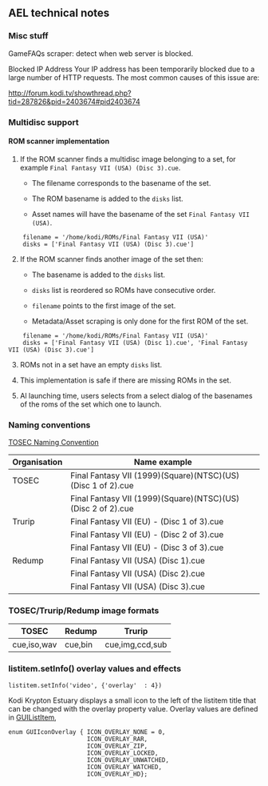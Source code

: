 ## AEL technical notes ##

### Misc stuff

GameFAQs scraper: detect when web server is blocked.

   Blocked IP Address
   Your IP address has been temporarily blocked due to a large number of HTTP requests. The most 
   common causes of this issue are:

   http://forum.kodi.tv/showthread.php?tid=287826&pid=2403674#pid2403674


### Multidisc support

#### ROM scanner implementation

 1) If the ROM scanner finds a multidisc image belonging to a set, for example
    `Final Fantasy VII (USA) (Disc 3).cue`.
 
    * The filename corresponds to the basename of the set.
 
    * The ROM basename is added to the `disks` list.

    * Asset names will have the basename of the set `Final Fantasy VII (USA)`.

```
    filename = '/home/kodi/ROMs/Final Fantasy VII (USA)'
    disks = ['Final Fantasy VII (USA) (Disc 3).cue']
```

 2) If the ROM scanner finds another image of the set then:
 
    * The basename is added to the `disks` list.
    
    * `disks` list is reordered so ROMs have consecutive order.
    
    * `filename` points to the first image of the set.
    
    * Metadata/Asset scraping is only done for the first ROM of the set.

```
    filename = '/home/kodi/ROMs/Final Fantasy VII (USA)'
    disks = ['Final Fantasy VII (USA) (Disc 1).cue', 'Final Fantasy VII (USA) (Disc 3).cue']
```

 3) ROMs not in a set have an empty `disks` list.

 4) This implementation is safe if there are missing ROMs in the set.
 
 5) Al launching time, users selects from a select dialog of the basenames of the roms of the
    set which one to launch.

### Naming conventions

[TOSEC Naming Convention]

[TOSEC Naming Convention]: http://www.tosecdev.org/tosec-naming-convention

| Organisation | Name example                                                |
|--------------|-------------------------------------------------------------|
| TOSEC        | Final Fantasy VII (1999)(Square)(NTSC)(US)(Disc 1 of 2).cue |
|              | Final Fantasy VII (1999)(Square)(NTSC)(US)(Disc 2 of 2).cue |
| Trurip       | Final Fantasy VII (EU) - (Disc 1 of 3).cue                  |
|              | Final Fantasy VII (EU) - (Disc 2 of 3).cue                  |
|              | Final Fantasy VII (EU) - (Disc 3 of 3).cue                  |
| Redump       | Final Fantasy VII (USA) (Disc 1).cue                        |
|              | Final Fantasy VII (USA) (Disc 2).cue                        |
|              | Final Fantasy VII (USA) (Disc 3).cue                        |


### TOSEC/Trurip/Redump image formats

| TOSEC       | Redump  | Trurip          |
|-------------|---------|-----------------|
| cue,iso,wav | cue,bin | cue,img,ccd,sub |

### listitem.setInfo() overlay values and effects

`listitem.setInfo('video', {'overlay'  : 4})`

Kodi Krypton Estuary displays a small icon to the left of the listitem title that can be changed
with the overlay property value. Overlay values are defined in [GUIListItem],

```
enum GUIIconOverlay { ICON_OVERLAY_NONE = 0,
                      ICON_OVERLAY_RAR,
                      ICON_OVERLAY_ZIP,
                      ICON_OVERLAY_LOCKED,
                      ICON_OVERLAY_UNWATCHED,
                      ICON_OVERLAY_WATCHED,
                      ICON_OVERLAY_HD};
```

[setInfo]: http://mirrors.xbmc.org/docs/python-docs/16.x-jarvis/xbmcgui.html#ListItem-setInfo
[GUIListItem]: https://github.com/cisco-open-source/kodi/blob/master/xbmc/guilib/GUIListItem.h
